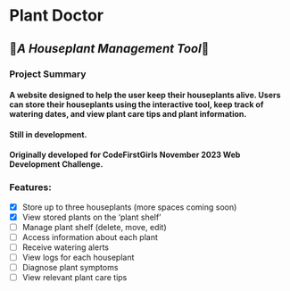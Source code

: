 
# Plant Doctor 
## 🌱*A Houseplant Management Tool*🌱

### Project Summary

#### A website designed to help the user keep their houseplants alive. Users can store their houseplants using the interactive tool, keep track of watering dates, and view plant care tips and plant information. 
#### Still in development.
#### Originally developed for CodeFirstGirls November 2023 Web Development Challenge.

### Features:
- [x] Store up to three houseplants (more spaces coming soon)
- [x] View stored plants on the ‘plant shelf’
- [ ] Manage plant shelf (delete, move, edit)
- [ ] Access information about each plant
- [ ] Receive watering alerts
- [ ] View logs for each houseplant
- [ ] Diagnose plant symptoms
- [ ] View relevant plant care tips

